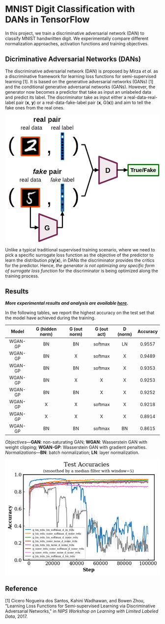 # MNIST Digit Classification with DANs in TensorFlow

In this project, we train a discriminative adversarial network (DAN) to classify
MNIST handwritten digit. We experimentally compare different normalization
approaches, activation functions and training objectives.

## Dicriminative Adversarial Networks (DANs)

The discriminative adversarial network (DAN) is proposed by Mirza _et al._ as a
discriminative framework for learning loss functions for semi-supervised
learning [1]. It is based on the generative adversarial networks (GANs) [1] and
the conditional generative adversarial networks (GANs). However, the generator
now becomes a predictor that take as input an unlabeled data and predict its
label. The discriminator take as input either a real-data-real-label pair
(__x__, __y__) or a real-data-fake-label pair (__x__, G(__x__)) and aim to tell
the fake ones from the real ones.

<p align="center">
  <img src="docs/figs/system.png" width=500px alt="system" style="max-width:100%;">
</p>

Unlike a typical traditional supervised training scenario, where we need to pick
a specific surrogate loss function as the objective of the predictor to learn
the distribution _p_(__y__|__x__), in DANs the discriminator provides the
critics for the predictor. Hence, _the generator is not optimizing any specific
form of surrogate loss function_ for the discriminator is being optimized along
the training process.

## Results

___More experimental results and analysis are available [here](results).___

In the following tables, we report the highest accuracy on the test set that the
model have achieved during the training.

| Model   | G (hidden norm) | G (out norm) | G (out act) | D (norm) | Accuracy |
|:-------:|:---------------:|:------------:|:-----------:|:--------:|:--------:|
| WGAN-GP | BN              | BN           | softmax     | LN       | 0.9557   |
| WGAN-GP | BN              | X            | softmax     | X        | 0.9489   |
| WGAN-GP | BN              | BN           | softmax     | X        | 0.9353   |
| WGAN-GP | BN              | X            | X           | X        | 0.9253   |
| WGAN-GP | BN              | BN           | X           | X        | 0.9252   |
| WGAN-GP | X               | X            | softmax     | X        | 0.9218   |
| WGAN-GP | X               | X            | X           | X        | 0.8914   |
| WGAN-GP | BN              | BN           | softmax     | BN       | 0.8615   |

_Objectives_&mdash;__GAN__: non-saturating GAN; __WGAN__: Wasserstein GAN with
weight clipping; __WGAN-GP__: Wasserstein GAN with gradient penalties.
_Normalizations_&mdash;__BN__: batch normalization; __LN__: layer normalization.

<p align="center">
  <img src="docs/figs/test_acc.png" width=600px alt="test_accuracy" style="max-width:100%;">
</p>

## Reference

[1] Cicero Nogueira dos Santos, Kahini Wadhawan, and Bowen Zhou,
    "Learning Loss Functions for Semi-supervised Learning via Discriminative
    Adversarial Networks,"
    in _NIPS Workshop on Learning with Limited Labeled Data_, 2017.
